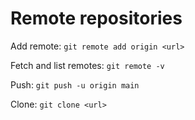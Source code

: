 
# Remote repositories

Add remote:
`git remote add origin <url>`

Fetch and list remotes:
`git remote -v`

Push:
`git push -u origin main`

Clone:
`git clone <url>`
